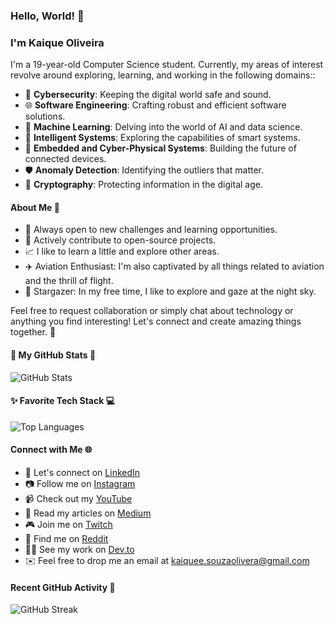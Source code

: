 ### Hello, World! 👋

### I'm Kaique Oliveira

I'm a 19-year-old Computer Science student. Currently, my areas of interest revolve around exploring, learning, and working in the following domains::

- 👾 **Cybersecurity**: Keeping the digital world safe and sound.
- 🌐 **Software Engineering**: Crafting robust and efficient software solutions.
- 🌟 **Machine Learning**: Delving into the world of AI and data science.
- 🌌 **Intelligent Systems**: Exploring the capabilities of smart systems.
- 🤖 **Embedded and Cyber-Physical Systems**: Building the future of connected devices.
- 🛡️ **Anomaly Detection**: Identifying the outliers that matter.
- 🔐 **Cryptography**: Protecting information in the digital age.

#### About Me 🚀

- 🎯 Always open to new challenges and learning opportunities.
- 🌟 Actively contribute to open-source projects.
- 📈 I like to learn a little and explore other areas.
- ✈️ Aviation Enthusiast: I'm also captivated by all things related to aviation and the thrill of flight.
- 🔭 Stargazer: In my free time, I like to explore and gaze at the night sky.

Feel free to request collaboration or simply chat about technology or anything you find interesting! Let's connect and create amazing things together. 🌟

#### 🚀 My GitHub Stats 🌌

![GitHub Stats](https://github-readme-stats.vercel.app/api?username=kaiqueso&show_icons=true&theme=dark)

#### ✨ Favorite Tech Stack 💻

![Top Languages](https://github-readme-stats.vercel.app/api/top-langs/?username=kaiqueso&layout=compact&theme=dark)

#### Connect with Me 🌐

- 💼 Let's connect on [LinkedIn](https://www.linkedin.com/in/kaiqueso)
- 📷 Follow me on [Instagram](https://www.instagram.com/kaiqueeso)
- 📹 Check out my [YouTube](https://www.youtube.com/@kaiqueoliv)
- 📝 Read my articles on [Medium](https://medium.com/@kaiqueso)
- 🎮 Join me on [Twitch](https://www.twitch.tv/kaique2b)
- 💬 Find me on [Reddit](https://www.reddit.com/user/kaiqueeso)
- 👨‍💻 See my work on [Dev.to](https://dev.to/kaiqueso)
- ✉️ Feel free to drop me an email at [kaiquee.souzaolivera@gmail.com](mailto:kaiquee.souzaoliveira@gmail.com)


#### Recent GitHub Activity 📆

![GitHub Streak](https://github-readme-streak-stats.herokuapp.com?user=kaiqueso&theme=tokyonight-duo)
